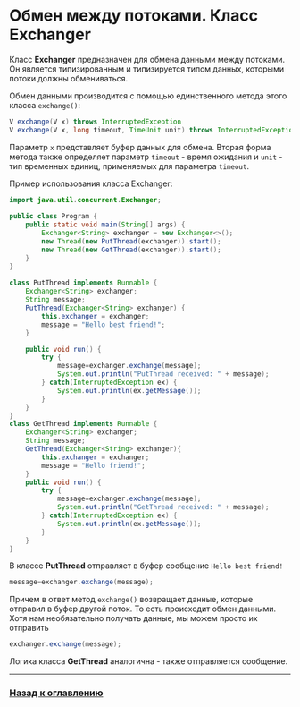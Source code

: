 # Обмен между потоками. Класс Exchanger

Класс **Exchanger** предназначен для обмена данными между потоками.
Он является типизированным и типизируется типом данных, которыми потоки должны обмениваться.

Обмен данными производится с помощью единственного метода этого класса `exchange()`:

```java
V exchange(V x) throws InterruptedException
V exchange(V x, long timeout, TimeUnit unit) throws InterruptedException, TimeoutException
```

Параметр `x` представляет буфер данных для обмена.
Вторая форма метода также определяет параметр `timeout` - время ожидания и `unit` - тип временных единиц, применяемых для параметра `timeout`.

Пример использования класса Exchanger:

```java
import java.util.concurrent.Exchanger;
  
public class Program {
    public static void main(String[] args) {
        Exchanger<String> exchanger = new Exchanger<>();
        new Thread(new PutThread(exchanger)).start();
        new Thread(new GetThread(exchanger)).start();
    }
}
  
class PutThread implements Runnable {
    Exchanger<String> exchanger;
    String message;
    PutThread(Exchanger<String> exchanger) {
        this.exchanger = exchanger;
        message = "Hello best friend!";
    }

    public void run() {
        try {
            message=exchanger.exchange(message);
            System.out.println("PutThread received: " + message);
        } catch(InterruptedException ex) {
            System.out.println(ex.getMessage());
        }
    }
} 
class GetThread implements Runnable {
    Exchanger<String> exchanger;
    String message;
    GetThread(Exchanger<String> exchanger){
        this.exchanger = exchanger;
        message = "Hello friend!";
    }
    public void run() {
        try {
            message=exchanger.exchange(message);
            System.out.println("GetThread received: " + message);
        } catch(InterruptedException ex) {
            System.out.println(ex.getMessage());
        }
    }
} 
```

В классе **PutThread** отправляет в буфер сообщение `Hello best friend!`

```java
message=exchanger.exchange(message);
```

Причем в ответ метод `exchange()` возвращает данные, которые отправил в буфер другой поток.
То есть происходит обмен данными.
Хотя нам необязательно получать данные, мы можем просто их отправить

```java
exchanger.exchange(message);
```

Логика класса **GetThread** аналогична - также отправляется сообщение.

---

### [Назад к оглавлению](./README.md)

